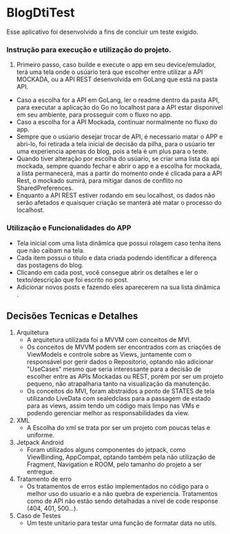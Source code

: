 # BlogDtiTest
Esse aplicativo foi desenvolvido a fins de concluir um teste exigido.

### Instrução para execução e utilização do projeto.
1. Primeiro passo, caso builde e execute o app em seu device/emulador, terá uma tela onde o usúario terá que escolher entre utilizar a API MOCKADA, ou a API REST desenvolvida em GoLang que está na pasta API.
 - Caso a escolha for a API em GoLang, ler o readme dentro da pasta API, para executar a aplicação do Go no localhost para a API estar disponivel em seu ambiente, para prosseguir com o fluxo no app.
 - Caso a escolha for a API Mockada, continuar normalmente no fluxo do app.
 - Sempre que o usúario desejar trocar de API, é necessario matar o APP e abri-lo, foi retirada a tela inicial de decisão da pilha, para o usúario ter uma experiencia apenas do blog, pois a tela é um plus para o teste.
 - Quando tiver alteração por escolha do usúario, se criar uma lista da api mockada, sempre quando fechar e abrir o app e a escolha for mockada, a lista permanecerá, mas a partir do momento onde é clicada para a API Rest, o mockado sumirá, para mitigar danos de conflito no SharedPreferences.
 - Enquanto a API REST estiver rodando em seu localhost, os dados não serão afetados e quaisquer criação se manterá até matar o processo do localhost.

### Utilização e Funcionalidades do APP
  - Tela inicial com uma lista dinâmica  que possui rolagem caso tenha itens que não caibam na tela.
  - Cada item possui o título e data criada podendo identificar a diferença das postagens do blog.
  - Clicando em cada post, você consegue abrir os detalhes e ler o texto/descrição que foi escrito no post.
  - Adicionar novos posts e fazendo eles aparecerem na sua lista dinâmica .

## Decisões Tecnicas e Detalhes
1. Arquitetura
    - A arquitetura utilizada foi a MVVM com conceitos de MVI.
    - Os conceitos de MVVM podem ser encontrados com as criações de ViewModels e controle sobre as Views, juntamente com o responsável por gerir dados o Repositorio, optando não adicionar "UseCases" mesmo que seria interessante para a decisão de escolher entre as APIs Mockadas ou REST, porém por ser um projeto pequeno, não atrapalharia tanto na visualização da manutenção.
    - Os conceitos do MVI, foram abstraidos a ponto de STATES de tela utilizando LiveData com sealedclass para a passagem de estado para as views, assim tendo um código mais limpo nas VMs e podendo gerenciar melhor as responsabilidades da view.
2. XML
   - A Escolha do xml se trata por ser um projeto com poucas telas e uniforme.
3. Jetpack Android
   - Foram utilizados alguns componentes do jetpack, como ViewBinding, AppCompat, optando também pela não utilização de Fragment, Navigation e ROOM, pelo tamanho do projeto a ser entregue.
4. Tratamento de erro
   - Os tratamentos de erros estão implementados no código para o melhor uso do usuario e a não quebra de experiencia. Tratamentos como de API não estão sendo detalhadas a nivel de code response (404, 401, 500...).
5. Caso de Testes
   - Um teste unitario para testar uma função de formatar data no utils.
